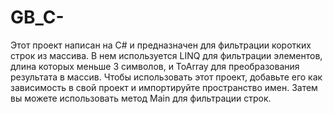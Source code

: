 # GB_C-
Этот проект написан на C# и предназначен для фильтрации коротких строк из массива. В нем используется LINQ для фильтрации элементов, длина которых меньше 3 символов, и ToArray для преобразования результата в массив.
Чтобы использовать этот проект, добавьте его как зависимость в свой проект и импортируйте пространство имен. Затем вы можете использовать метод Main для фильтрации строк.

